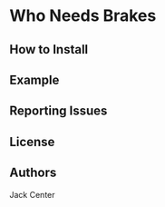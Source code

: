 # Who Needs Brakes

## How to Install

## Example

## Reporting Issues

## License

## Authors
Jack Center
